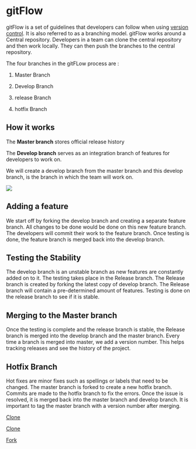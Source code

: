 # gitFlow

gitFlow is a set of guidelines that developers can follow when using [version control](https://git-scm.com/book/en/v2/Getting-Started-About-Version-Control). It is also referred to as a branching model. gitFlow works around a Central repository. Developers in a team can clone the central repository and then work locally. They can then push the branches to the central repository.

The four branches in the gitFLow process are :

1. Master Branch

2. Develop Branch

3. release Branch

4. hotfix Branch

## How it works

The **Master branch** stores official release history

The **Develop branch** serves as an integration branch of features for developers to work on.

We will create a develop branch from the master branch and this develop branch, is the branch in which the team will work on.

<img src="Screenshot/gitFlow.png">

## Adding a feature

We start off by forking the develop branch and creating a separate feature branch. All changes to be done would be done on this new feature branch.
The developers will commit their work to the feature branch. Once testing is done, the feature branch is merged back into the develop branch.

## Testing the Stability

The develop branch is an unstable branch as new features are constantly added on to it. The testing takes place in the Release branch.
The Release branch is created by forking the latest copy of develop branch. The Release branch will contain a pre-determined amount of features. Testing is done on the release branch to see if it is stable.

## Merging to the Master branch

Once the testing is complete and the release branch is stable, the Release branch is merged into the develop branch and the master branch. Every time a branch is merged into master, we add a version number. This helps  tracking releases and see the history of the project.

## Hotfix Branch

Hot fixes are minor fixes such as spellings or labels that need to be changed. The master branch is forked to create a new hotfix branch. Commits are made to the hotfix branch to fix the errors. Once the issue is resolved, it is merged back into the master branch and develop branch. It is important to tag the master branch with a version number after merging.



[Clone](clone1.md)

[Clone](https://github.com/vishwa742/git-tutorial/blob/master/clone1.md)

[Fork](https://github.com/vishwa742/git-tutorial/blob/master/fork.md)
